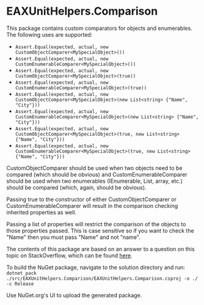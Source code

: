 # EAXUnitHelpers.Comparison

This package contains custom comparators for objects and enumerables. The following uses are supported:

  * ```Assert.Equal(expected, actual, new CustomObjectComparer<MySpecialObject>())```
  * ```Assert.Equal(expected, actual, new CustomEnumerableComparer<MySpecialObject>())```
  * ```Assert.Equal(expected, actual, new CustomObjectComparer<MySpecialObject>(true))```
  * ```Assert.Equal(expected, actual, new CustomEnumerableComparer<MySpecialObject>(true))```
  * ```Assert.Equal(expected, actual, new CustomObjectComparer<MySpecialObject>(new List<string> {"Name", "City"}))```
  * ```Assert.Equal(expected, actual, new CustomEnumerableComparer<MySpecialObject>(new List<string> {"Name", "City"}))```
  * ```Assert.Equal(expected, actual, new CustomObjectComparer<MySpecialObject>(true, new List<string> {"Name", "City"}))```
  * ```Assert.Equal(expected, actual, new CustomEnumerableComparer<MySpecialObject>(true, new List<string> {"Name", "City"}))```

CustomObjectComparer should be used when two objects need to be compared (which should be obvious) and CustomEnumerableComparer should be used when two enumerables (IEnumerable, List, array, etc.) should be compared (which, again, should be obvious).

Passing true to the constructor of either CustomObjectComparer or CustomEnumerableComparer will result in the comparison checking inherited properties as well.

Passing a list of properties will restrict the comparison of the objects to those properties passed. This is case sensitive so if you want to check the "Name" then you must pass "Name" and not "name".

The contents of this package are based on an answer to a question on this topic on StackOverflow, which can be found [here](https://stackoverflow.com/questions/11135337/xunit-assertion-for-checking-equality-of-objects/49825057).

To build the NuGet package, navigate to the solution directory and run: ```dotnet pack ./src/EAXUnitHelpers.Comparison/EAXUnitHelpers.Comparison.csproj -o ./ -c Release```

Use NuGet.org's UI to upload the generated package.